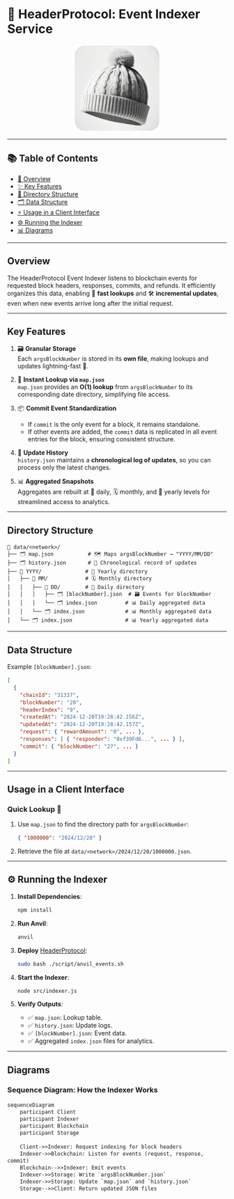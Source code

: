 # 🚀 **HeaderProtocol: Event Indexer Service**

<div style="text-align:center" align="center">
    <img src="https://raw.githubusercontent.com/headerprotocol/headerprotocol/master/logo.png" width="200">
</div>

---

## 📚 **Table of Contents**

- [📖 Overview](#overview)
- [✨ Key Features](#key-features)
- [📂 Directory Structure](#directory-structure)
- [🗂 Data Structure](#data-structure)
- [⚡️ Usage in a Client Interface](#usage-in-a-client-interface)
- [⚙️ Running the Indexer](#running-the-indexer)
- [📊 Diagrams](#diagrams)

---

## **Overview**

The HeaderProtocol Event Indexer listens to blockchain events for requested block headers, responses, commits, and refunds. It efficiently organizes this data, enabling 🔎 **fast lookups** and 🛠 **incremental updates**, even when new events arrive long after the initial request.

---

## **Key Features**

1. 🗃 **Granular Storage**  
   Each `argsBlockNumber` is stored in its **own file**, making lookups and updates lightning-fast 🚀.

2. 📍 **Instant Lookup via `map.json`**  
   `map.json` provides an **O(1) lookup** from `argsBlockNumber` to its corresponding date directory, simplifying file access.

3. 📦 **Commit Event Standardization**

   - If `commit` is the only event for a block, it remains standalone.
   - If other events are added, the `commit` data is replicated in all event entries for the block, ensuring consistent structure.

4. 📜 **Update History**  
   `history.json` maintains a **chronological log of updates**, so you can process only the latest changes.

5. 📊 **Aggregated Snapshots**  
   Aggregates are rebuilt at 📅 daily, 🗓 monthly, and 📆 yearly levels for streamlined access to analytics.

---

## **Directory Structure**

```
📂 data/<network>/
├── 🗂 map.json           # 🗺 Maps argsBlockNumber → "YYYY/MM/DD"
├── 🗂 history.json       # 📜 Chronological record of updates
├── 📂 YYYY/              # 📆 Yearly directory
│   ├── 📂 MM/            # 🗓 Monthly directory
│   │   ├── 📂 DD/        # 📅 Daily directory
│   │   │   ├── 🗂 [blockNumber].json  # 🗃 Events for blockNumber
│   │   │   └── 🗂 index.json         # 📊 Daily aggregated data
│   │   └── 🗂 index.json             # 📊 Monthly aggregated data
│   └── 🗂 index.json                 # 📊 Yearly aggregated data
```

---

## **Data Structure**

Example `[blockNumber].json`:

```json
[
  {
    "chainId": "31337",
    "blockNumber": "20",
    "headerIndex": "9",
    "createdAt": "2024-12-20T19:28:42.156Z",
    "updatedAt": "2024-12-20T19:28:42.157Z",
    "request": { "rewardAmount": "0", ... },
    "responses": [ { "responder": "0xf39Fd6...", ... } ],
    "commit": { "blockNumber": "27", ... }
  }
]
```

---

## **Usage in a Client Interface**

### Quick Lookup 🚀

1. Use `map.json` to find the directory path for `argsBlockNumber`:
   ```json
   { "1000000": "2024/12/20" }
   ```
2. Retrieve the file at `data/<network>/2024/12/20/1000000.json`.

---

## ⚙️ **Running the Indexer**

1. **Install Dependencies**:

   ```bash
   npm install
   ```

2. **Run Anvil**:

   ```bash
   anvil
   ```

3. **Deploy** [HeaderProtocol](https://github.com/headerprotocol/headerprotocol):

   ```bash
   sudo bash ./script/anvil_events.sh
   ```

4. **Start the Indexer**:

   ```bash
   node src/indexer.js
   ```

5. **Verify Outputs**:
   - ✅ `map.json`: Lookup table.
   - ✅ `history.json`: Update logs.
   - ✅ `[blockNumber].json`: Event data.
   - ✅ Aggregated `index.json` files for analytics.

---

## **Diagrams**

### Sequence Diagram: How the Indexer Works

```mermaid
sequenceDiagram
    participant Client
    participant Indexer
    participant Blockchain
    participant Storage

    Client->>Indexer: Request indexing for block headers
    Indexer->>Blockchain: Listen for events (request, response, commit)
    Blockchain-->>Indexer: Emit events
    Indexer->>Storage: Write `argsBlockNumber.json`
    Indexer->>Storage: Update `map.json` and `history.json`
    Storage-->>Client: Return updated JSON files
```
